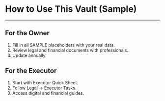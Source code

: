 # How to Use This Vault (Sample)

---
## For the Owner
1. Fill in all SAMPLE placeholders with your real data.
2. Review legal and financial documents with professionals.
3. Update annually.

## For the Executor
1. Start with Executor Quick Sheet.
2. Follow Legal → Executor Tasks.
3. Access digital and financial guides.
